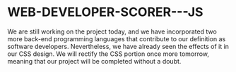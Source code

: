 # WEB-DEVELOPER-SCORER---JS

We are still working on the project today, and we have incorporated two more back-end programming languages that contribute to our definition as software developers. Nevertheless, we have already seen the effects of it in our CSS design. We will rectify the CSS portion once more tomorrow, meaning that our project will be completed without a doubt. 
